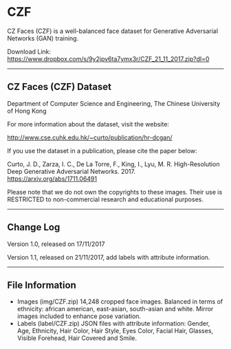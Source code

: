 # CZF
CZ Faces (CZF) is a well-balanced face dataset for Generative Adversarial Networks (GAN) training.

Download Link: https://www.dropbox.com/s/9y2jpv6ta7ymx3r/CZF_21_11_2017.zip?dl=0

--------------------------------------------------------
CZ Faces (CZF) Dataset
--------------------------------------------------------

Department of Computer Science and Engineering, 
The Chinese University of Hong Kong

For more information about the dataset, visit the website:

  http://www.cse.cuhk.edu.hk/~curto/publication/hr-dcgan/

If you use the dataset in a publication, please cite the paper below:

Curto, J. D., Zarza, I. C., De La Torre, F., King, I., Lyu, M. R.
High-Resolution Deep Generative Adversarial Networks. 2017. https://arxiv.org/abs/1711.06491

Please note that we do not own the copyrights to these images. Their use is RESTRICTED to non-commercial research and educational purposes.

--------------------------------------------------------
Change Log
--------------------------------------------------------

Version 1.0, released on 17/11/2017

Version 1.1, released on 21/11/2017, add labels with attribute information.

--------------------------------------------------------
File Information
--------------------------------------------------------

- Images (img/CZF.zip)
      14,248 cropped face images. Balanced in terms of ethnicity: african american, east-asian, south-asian and white. Mirror images included to enhance pose variation.
- Labels (label/CZF.zip)
      JSON files with attribute information: Gender, Age, Ethnicity, Hair Color, Hair Style, Eyes Color, Facial Hair, Glasses, Visible Forehead, Hair Covered and Smile.
